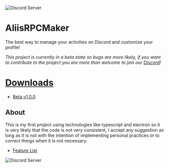 ![Discord Server](https://discordapp.com/api/guilds/1030982857096712226/widget.png?style=shield)

# AliisRPCMaker
The best way to manage your activities on Discord and customize your profile!

_This project is currently in a beta state so bugs are more likely, if you want to contribute to the project you are more than welcome to join our [Discord](https://discord.com/invite/hP23XgU6RW)!_

# [Downloads](https://github.com/RexAliis/AliisRPCMaker/releases)

- [Beta v1.0.0](https://github.com/RexAliis/AliisRPCMaker/releases/download/v1.0.0/aliisrpcmaker-win32-x64.zip)

## About
This is my first project using technologies like typescript and electron so it is very likely that the code is not very consistent, I accept any suggestion as long as it is not with the intention of implementing personal practices or to correct things when it is not necessary.

- [Feature List](https://github.com/RexAliis/AliisRPCMaker/blob/main/FEATURE_LIST.md)

![Discord Server](https://discordapp.com/api/guilds/1030982857096712226/widget.png?style=banner2)
